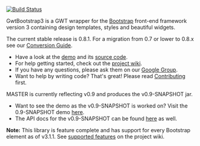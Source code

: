 [![Build Status](https://travis-ci.org/gwtbootstrap3/gwtbootstrap3.svg?branch=master)](https://travis-ci.org/gwtbootstrap3/gwtbootstrap3)

GwtBootstrap3 is a GWT wrapper for the [Bootstrap](http://getbootstrap.com/) front-end framework version 3
containing design templates, styles and beautiful widgets.

The current stable release is 0.8.1. For a migration from 0.7 or lower to 0.8.x see our [Conversion Guide](https://github.com/gwtbootstrap3/gwtbootstrap3/wiki/0.7-to-0.8--Conversion).

* Have a look at the [demo](http://gwtbootstrap3.github.io/gwtbootstrap3-demo/) and its [source code](https://github.com/gwtbootstrap3/gwtbootstrap3-demo/tree/master/src/main/java/org/gwtbootstrap3/demo/client).
* For help getting started, check out the [project wiki](https://github.com/gwtbootstrap3/gwtbootstrap3/wiki).
* If you have any questions, please ask them on our [Google Group](https://groups.google.com/forum/?fromgroups#!forum/gwtbootstrap3).
* Want to help by writing code? That's great! Please read [Contributing](https://github.com/gwtbootstrap3/gwtbootstrap3/wiki/Contributing) first.

MASTER is currently reflecting v0.9 and produces the v0.9-SNAPSHOT jar.

* Want to see the demo as the v0.9-SNAPSHOT is worked on? Visit the 0.9-SNAPSHOT demo [here](http://gwtbootstrap3.github.io/gwtbootstrap3-demo/snapshot).
* The API docs for the v0.9-SNAPSHOT can be found [here](http://gwtbootstrap3.github.io/gwtbootstrap3-demo/snapshot/apidocs) as well.

**Note:** This library is feature complete and has support for every Bootstrap element as of v3.1.1. See [supported features](https://github.com/gwtbootstrap3/gwtbootstrap3/wiki/Supported-Features) on the project wiki.
